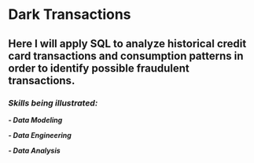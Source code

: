 # **Dark Transactions**
## **Here I will apply SQL to analyze historical credit card transactions and consumption patterns in order to identify possible fraudulent transactions.**

### ***Skills being illustrated:***

***- Data Modeling***

***- Data Engineering***

***- Data Analysis***
